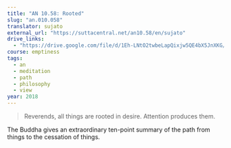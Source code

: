 ```yaml
---
title: "AN 10.58: Rooted"
slug: "an.010.058"
translator: sujato
external_url: "https://suttacentral.net/an10.58/en/sujato"
drive_links:
  - "https://drive.google.com/file/d/1Eh-LNtO2twbeLapQixjw5QE4bX5JnXKG/view?usp=drivesdk"
course: emptiness
tags:
  - an
  - meditation
  - path
  - philosophy
  - view
year: 2018
---
```


> Reverends, all things are rooted in desire. Attention produces them.

The Buddha gives an extraordinary ten-point summary of the path from things to the cessation of things.

